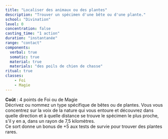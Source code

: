 ```yaml
---
title: "Localiser des animaux ou des plantes"
description: "Trouver un spécimen d'une bête ou d'une plante."
school: "Divination"
level: 0
concentration: false
casting_time: "1 action"
duration: "instantanée"
range: "contact"
components:
  verbal: true
  somatic: true
  material: true
  materials: "des poils de chien de chasse"
ritual: true
classes:
    - Foi
    - Magie
---
```

**Coût** : 4 points de Foi ou de Magie   
Décrivez ou nommez un type spécifique de bêtes ou de plantes. Vous vous concentrez sur la voix de la nature qui vous entoure et découvrez dans quelle direction et à quelle distance se trouve le spécimen le plus proche, s'il y en a, dans un rayon de 7,5 kilomètres.  
Ce sort donne un bonus de +5 aux tests de survie pour trouver des plantes rares.  
